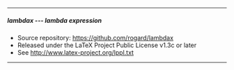 -----------------------------------------------------------------
##### lambdax --- lambda expression
- Source repository: https://github.com/rogard/lambdax
- Released under the LaTeX Project Public License v1.3c or later
- See http://www.latex-project.org/lppl.txt
-----------------------------------------------------------------
